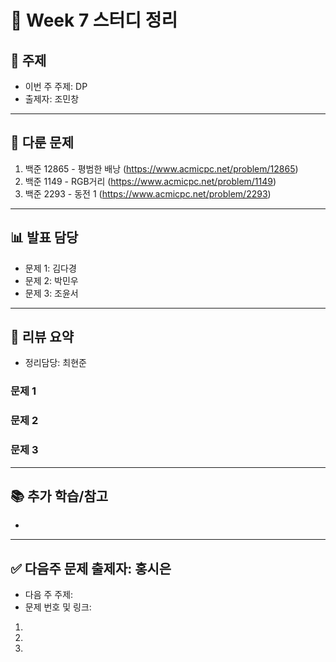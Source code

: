 ﻿# 📆 Week 7 스터디 정리

## 📌 주제
- 이번 주 주제: DP
- 출제자: 조민창

---

## 📂 다룬 문제
1. 백준 12865 - 평범한 배낭 (https://www.acmicpc.net/problem/12865)
2. 백준 1149 - RGB거리 (https://www.acmicpc.net/problem/1149)
3. 백준 2293 - 동전 1 (https://www.acmicpc.net/problem/2293)

---

## 📊 발표 담당
- 문제 1: 김다경
- 문제 2: 박민우
- 문제 3: 조윤서

---

## 📝 리뷰 요약
- 정리담당: 최현준
### 문제 1

### 문제 2
      
### 문제 3
---

## 📚 추가 학습/참고
- 

---

## ✅ 다음주 문제 출제자: 홍시은
- 다음 주 주제: 
- 문제 번호 및 링크:
1. 
2. 
3. 
